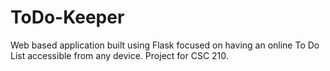 # ToDo-Keeper
Web based application built using Flask focused on having an online To Do List accessible from any device. Project for CSC 210.
